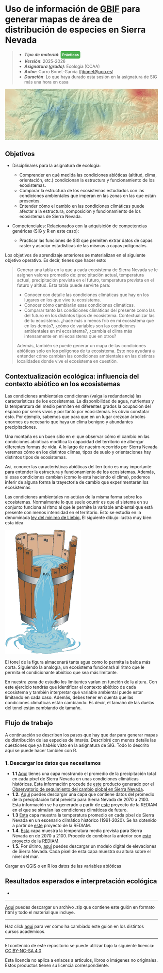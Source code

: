 

# Uso de información de [GBIF](https://www.gbif.org/) para generar mapas de área de distribución de especies en Sierra Nevada

> + **_Tipo de material_**: <span style="display: inline-block; font-size: 12px; color: white; background-color: #4caf50; border-radius: 5px; padding: 5px; font-weight: bold;"> Prácticas</span> 
> + **_Versión_**: 2025-2026
> + **_Asignatura (grado)_**: Ecología (CCAA)
> + **_Autor_**: Curro Bonet-García (fjbonet@uco.es)
> + **_Duración_**: Lo que haya durado esta sesión en la asignatura de SIG más una hora en casa 

![portada](https://raw.githubusercontent.com/aprendiendo-cosas/P_factores_abioticos_ecologia_ccaa/refs/heads/main/imagenes/portada.png)



## Objetivos

- Disciplinares para la asignatura de ecología:
  - Comprender en qué medida las condiciones abióticas (altitud, clima, orientación, etc.) condicionan la estructura y funcionamiento de los ecosistemas.
  - Comparar la estructura de los ecosistemas estudiados con las condiciones ambientales que imperan en las zonas en las que están presentes.
  - Entender cómo el cambio en las condiciones climáticas puede afectar a la estructura, composición y funcionamiento de los ecosistemas de Sierra Nevada. 
  
- Competenciales: Relacionados con la adquisición de competencias genéricas (SIG y R en este caso):
  - Practicar las funciones de SIG que permiten extrar datos de capas raster y asociar estadísticas de las mismas a capas poligonales.


Los objetivos de aprendizaje anteriores se materializan en el siguiente objetivo operativo. Es decir, tienes que hacer esto:

> Generar una tabla en la que a cada ecosistema de Sierra Nevada se le asignen valores promedio de: precipitación actual, temperatura actual, precipitación prevista en el futuro, temperatura prevista en el futuro y altitud. Esta tabla puede servirte para:
>
> + Conocer con detalle las condiciones climáticas que hay en los lugares en los que vive tu ecosistema.
> + Conocer cómo cambiarán esas condiciones climáticas.
> + Comparar tanto las condiciones climáticas del presente como las del futuro en los distintos tipos de ecosistema. Contextualizar las de tu ecosistema. ¿hace más o menos frío en mi ecosistema que en los demás?, ¿cómo de variables son las condiciones ambientales en mi ecosistema?, ¿cambia el clima más intensamente en mi ecosistema que en otros?
>
> Además, también se puede generar un mapa de las condiciones abióticas solo en los polígonos de tu ecosistema. Esto nos ayudará a entender cómo cambian las condiciones ambientales en las distintas localidades donde vive el ecosistema en cuestión.



## Contextualización ecológica: influencia del contexto abiótico en los ecosistemas

Las condiciones ambientales condicionan (valga la redundancia) las características de los ecosistemas. La disponibilidad de agua, nutrientes y la temperatura del medio permiten en diferentes grados la ocupación del espacio por seres vivos y por tanto por ecosistemas. Es obvio constatar esto. Por ejemplo, sabemos que para que en un lugar crezcan árboles enormes es necesario que haya un clima benigno y abundantes precipitaciones.

Una montaña es un buen sitio en el que observar cómo el cambio en las condiciones abióticas modifica la capacidad del territorio de albergar diferentes formas de vida. A lo largo de nuestro recorrido por Sierra Nevada veremos cómo en los distintos climas, tipos de suelo y orientaciones hay distintos tipos de ecosistemas.

Así, conocer las características abióticas del territorio es muy importante para entender la estructura y funcionamiento de los ecosistemas. Además, si esas condiciones cambian (como lo está haciendo el clima), podemos inferir de alguna forma la trayectoria de cambio que experimentarán los ecosistemas.

Las condiciones ambientales no actúan de la misma forma sobre los ecosistemas. Normalmente lo que suele ocurrir es que el sistema en su conjunto funciona al ritmo al que le permite la variable ambiental que está presente con menos intensidad en el territorio. Esto se estudia en la denominada [ley del mínimo de Liebig.](https://es.wikipedia.org/wiki/Ley_del_m%C3%ADnimo_de_Liebig) El siguiente dibujo ilustra muy bien esta idea



![liebig](https://raw.githubusercontent.com/aprendiendo-cosas/P_factores_abioticos_ecologia_ccaa/refs/heads/main/imagenes/liebig.png)

El tonel de la figura almacenará tanta agua como lo permita la balda más corta. Siguiendo la analogía, un ecosistema funcionará al ritmo que le permita el condicionante abiótico que sea más limitante.

En nuestra zona de estudio los limitantes varían en función de la altura. Con este ejercicio tendrás que identificar el contexto abiótico de cada ecosistema y también interpretar qué variable ambiental puede estar limitando en cada caso. Además, debes tener en cuenta que las condiciones climáticas están cambiando. Es decir, el tamaño de las duelas del tonel están cambiando de tamaño.



## Flujo de trabajo

A continuación se describen los pasos que hay que dar para generar mapas de distribución de las especies de interés. Describiré con menos detalle las cuestiones que ya habéis visto en la asignatura de SIG. Todo lo descrito aquí se puede hacer también con R.

### 1. Descargar los datos que necesitamos 

+ **1.1** [Aquí](https://github.com/aprendiendo-cosas/P_factores_abioticos_ecologia_ccaa/raw/refs/heads/main/geoinfo/precip_media_actual.tif) tienes una capa mostrando el promedio de la precipitación total en cada píxel de Sierra Nevada en unas condiciones climáticas históricas. Esta información procede de [este](https://figshare.com/articles/dataset/Spatial_distribution_of_annual_and_seasonal_precipitation_mm_in_Sierra_Nevada_and_surroundings_with_the_accumulated_means_resulting_from_interpolation_raster_format_/14208392/2) producto generado por el [Observatorio de seguimiento del cambio global en Sierra Nevada](https://obsnev.es/).  
+ **1.2.** [Aquí](https://github.com/aprendiendo-cosas/P_factores_abioticos_ecologia_ccaa/raw/refs/heads/main/geoinfo/precip_media_70_00.tif) puedes descargar una capa que contiene datos del promedio de la precipitación total prevista para Sierra Nevada de 2070 a 2100. Esta información se ha generado a partir de [este](https://portalrediam.cica.es/descargas/index.php/s/mxHMWXyHfrCxyNK?dir=/04_RECURSOS_NATURALES/03_CLIMA/03_CAMBIO_CLIMATICO/03_PRECIPITACION/06_TREINTENA/ESC_PRECIP_MEDIAS_TREINTENA_2000_2100/InfGeografica/InfRaster/TIFF) proyecto de la REDIAM en el que se simulan las condiciones climáticas de futuro. 
+ **1.3** [Esta](https://github.com/aprendiendo-cosas/P_factores_abioticos_ecologia_ccaa/raw/refs/heads/main/geoinfo/temp_media_actual.tif) capa muestra la temperatura promedio en cada píxel de Sierra Nevada en un escenario climático histórico (1991-2020). Se ha obtenido a partir de [este](https://portalrediam.cica.es/descargas/index.php/s/mxHMWXyHfrCxyNK?dir=/04_RECURSOS_NATURALES/03_CLIMA/02_CARACTERIZACION_CLIMATICA/02_TEMPERATURA/01_TEMPERATURA/01_MEDIA/01_ANUAL/TEMP_MEDIA_ANUAL_1991_2020/InfGeografica/InfRaster/COG) proyecto de la REDIAM.
+ **1.4**. [Esta](https://github.com/aprendiendo-cosas/P_factores_abioticos_ecologia_ccaa/raw/refs/heads/main/geoinfo/temp_media_70_00.tif) capa muestra la temperatura media prevista para Sierra Nevada en de 2070 a 2100. Procede de combinar la anterior con [este](https://portalrediam.cica.es/descargas/index.php/s/mxHMWXyHfrCxyNK?dir=/04_RECURSOS_NATURALES/03_CLIMA/03_CAMBIO_CLIMATICO/03_PRECIPITACION/06_TREINTENA/ESC_PRECIP_MEDIAS_TREINTENA_2000_2100/InfGeografica/InfRaster/TIFF) proyecto de la REDIAM. 
+ **1.5.** Por último, [aquí](https://github.com/aprendiendo-cosas/P_factores_abioticos_ecologia_ccaa/raw/refs/heads/main/geoinfo/temp_media_70_00.tif) puedes descargar un modelo digital de elevaciones de Sierra Nevada. Cada píxel de esta capa muestra su altura sobre el nivel del mar. 









Cargar en QGIS o en R los datos de las variables abióticas


## Resultados esperados e interpretación ecológica

+ 



****

[Aquí](https://github.com/aprendiendo-cosas/P_area_distribucion_especies_ecologia_sig_ccaa/archive/refs/tags/2025_2026.zip) puedes descargar un archivo .zip que contiene este guión en formato html y todo el material que incluye.

****
Haz click [aquí](https://github.com/aprendiendo-cosas/P_area_distribucion_especies_ecologia_sig_ccaa/releases) para ver cómo ha cambiado este guión en los distintos cursos académicos.

****
 <p xmlns:cc="http://creativecommons.org/ns#" >El contenido de este repositorio se puede utilizar bajo la siguiente licencia:  <a  href="https://creativecommons.org/licenses/by-nc-sa/4.0/?ref=chooser-v1"  target="_blank" rel="license noopener noreferrer"  style="display:inline-block;">CC BY-NC-SA 4.0<img  style="height:22px!important;margin-left:3px;vertical-align:text-bottom;"   src="https://mirrors.creativecommons.org/presskit/icons/cc.svg?ref=chooser-v1"  alt=""><img  style="height:22px!important;margin-left:3px;vertical-align:text-bottom;"   src="https://mirrors.creativecommons.org/presskit/icons/by.svg?ref=chooser-v1"  alt=""><img  style="height:22px!important;margin-left:3px;vertical-align:text-bottom;"   src="https://mirrors.creativecommons.org/presskit/icons/nc.svg?ref=chooser-v1"  alt=""><img  style="height:22px!important;margin-left:3px;vertical-align:text-bottom;"   src="https://mirrors.creativecommons.org/presskit/icons/sa.svg?ref=chooser-v1"  alt=""></a></p> 

<p>Esta licencia no aplica a enlaces a artículos, libros o imágenes no originales. Estos productos tienen su licencia correspondiente.</p>






